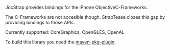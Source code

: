 JocStrap provides bindings for the iPhone ObjectiveC-Frameworks.

The C-Frameworks are not accesible though. StrapTease closes this gap by providing bindings to those APIs.

Currently supported:
CoreGraphics, OpenGLES, OpenAL

To build this library you need the [maven-pkg-plugin](http://wiki.evolvis.org/mvn-pkg-plugin/index.php/Main_Page).